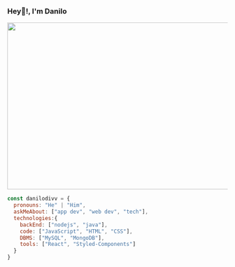 ### Hey👋!, I'm Danilo

<p align="center">
  <img src="https://github.com/Anmol-Baranwal/Cool-GIFs-For-GitHub/assets/74038190/7d484dc9-68a9-4ee6-a767-aea59035c12d" width="600" height="381">
</p>

```javascript
const danilodivv = {
  pronouns: "He" | "Him",
  askMeAbout: ["app dev", "web dev", "tech"],
  technologies:{
    backEnd: ["nodejs", "java"],
    code: ["JavaScript", "HTML", "CSS"],
    DBMS: ["MySQL", "MongoDB"],
    tools: ["React", "Styled-Components"]
  }
}
